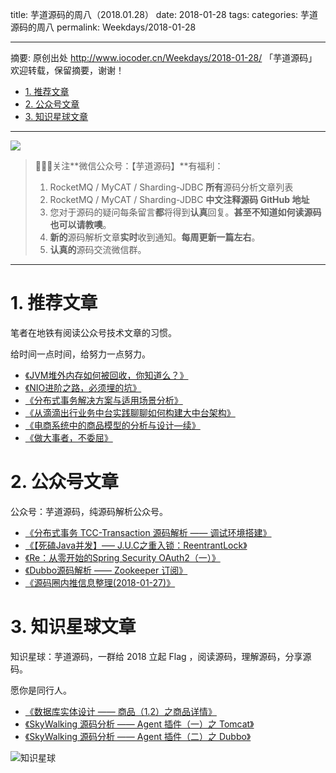 title: 芋道源码的周八（2018.01.28）
date: 2018-01-28
tags:
categories: 芋道源码的周八
permalink: Weekdays/2018-01-28

-------

摘要: 原创出处 http://www.iocoder.cn/Weekdays/2018-01-28/ 「芋道源码」欢迎转载，保留摘要，谢谢！

- [1. 推荐文章](http://www.iocoder.cn/Weekdays/2018-01-28/)
- [2. 公众号文章](http://www.iocoder.cn/Weekdays/2018-01-28/)
- [3. 知识星球文章](http://www.iocoder.cn/Weekdays/2018-01-28/)

-------

![](http://www.iocoder.cn/images/common/wechat_mp_2018_05_18.jpg)

> 🙂🙂🙂关注**微信公众号：【芋道源码】**有福利：  
> 1. RocketMQ / MyCAT / Sharding-JDBC **所有**源码分析文章列表  
> 2. RocketMQ / MyCAT / Sharding-JDBC **中文注释源码 GitHub 地址**  
> 3. 您对于源码的疑问每条留言**都**将得到**认真**回复。**甚至不知道如何读源码也可以请教噢**。  
> 4. **新的**源码解析文章**实时**收到通知。**每周更新一篇左右**。  
> 5. **认真的**源码交流微信群。

-------

# 1. 推荐文章

笔者在地铁有阅读公众号技术文章的习惯。

给时间一点时间，给努力一点努力。

* [《JVM堆外内存如何被回收，你知道么？》](https://mp.weixin.qq.com/s?__biz=MzIwMzY1OTU1NQ==&mid=2247483938&idx=1&sn=f030875ef32c7d8fb9df2251c17cc3fa&chksm=96cd426ea1bacb78d82e9be11bf54518ee9c53af72fff08e302c23b901e5540cc2a11cc871d4&mpshare=1&scene=1&srcid=0126V4wSV4D0XPdoeScioPc6#rd)
* [《NIO进阶之路，必须埋的坑》](https://mp.weixin.qq.com/s?__biz=MzIwMzY1OTU1NQ==&mid=2247483931&idx=1&sn=71850b42efa4baac4148a9d934ea9b29&chksm=96cd4257a1bacb418bb0ead0656d00db2acbfb6b5fd21311cfd15a59cbed52e464da700d6803&mpshare=1&scene=1&srcid=012448QqcpUZSXZSkHrW9jQN#rd)
* [《分布式事务解决方案与适用场景分析》](https://mp.weixin.qq.com/s?__biz=MzUzMzU5Mjc1Nw==&mid=2247483705&idx=1&sn=5332058e6fb5ca5a6d4da41373cd9e05&chksm=faa0eee3cdd767f5b52ff35969ae9bc2273988f343251cc225f8f5b2ca5eeb2fda2c498f64d6&mpshare=1&scene=1&srcid=0123fceVTHPVvxEMHdhwGevh#rd)
* [《从滴滴出行业务中台实践聊聊如何构建大中台架构》](https://mp.weixin.qq.com/s?__biz=MzAwMDU1MTE1OQ==&mid=2653549284&idx=1&sn=bd1ba096c48e06da4947621bc3663829&chksm=813a637cb64dea6adb2cf4365041203a9ef741282e93efb314b805c4778964dd3d5410988459&mpshare=1&scene=1&srcid=0123zy3vZbqxVI1v7CeKmmMI#rd)
* [《电商系统中的商品模型的分析与设计—续》](https://mp.weixin.qq.com/s?__biz=MzIyNjE4NjI2Nw==&mid=2652560103&idx=1&sn=07f9ce450e5e0f3043c36a7a08184112&chksm=f39a3f93c4edb6850f0a4fdfe9b80e796d29a3fc49738dd31ea0b9b846229b2e46ede8fda964&mpshare=1&scene=1&srcid=0123W1kUkggKg7ufT1LsJ5aj#rd)
* [《做大事者，不委屈》](https://mp.weixin.qq.com/s?__biz=MjM5NDUyNDM4Mg==&mid=2652582728&idx=1&sn=29bf8a554810b367ea1025fab9e2f721&chksm=bd69eef98a1e67ef7b318489c919c176403ae4b6a371203c0315a942191ab6b26a96fc896bc7&mpshare=1&scene=1&srcid=0122k2h38X6Ts9GHof76jRdI#rd)

# 2. 公众号文章

公众号：芋道源码，纯源码解析公众号。

* [《分布式事务 TCC-Transaction 源码解析 —— 调试环境搭建》](https://mp.weixin.qq.com/s?__biz=MzUzMTA2NTU2Ng==&mid=2247484007&idx=1&sn=6471cf42f4816cba9ab1649e48a5fbb9&chksm=fa497dd6cd3ef4c063de27c1e288bc2dd6eeb0157a04904bbcd6561e8223ec7afda70cdebdf7#rd)
* [《【死磕Java并发】—– J.U.C之重入锁：ReentrantLock》](https://mp.weixin.qq.com/s?__biz=MzUzMTA2NTU2Ng==&mid=2247484011&idx=1&sn=bc1e9a4af9175b6df202fa8b1ffd5589&chksm=fa497ddacd3ef4cca17b8c0f16adf8139b8b3a55c03c17b1da30b0260ce008f40dde769b33c6#rd)
* [《Re：从零开始的Spring Security OAuth2（一）》](https://mp.weixin.qq.com/s?__biz=MzUzMTA2NTU2Ng==&mid=2247484013&idx=1&sn=da6baff361a525abb4699a1208bdc8a8&chksm=fa497ddccd3ef4ca32fb4190337a363aab821eb93ababc7fbcab23ad01bdb13f44e0894a4af6#rd)
* [《Dubbo源码解析 —— Zookeeper 订阅》](https://mp.weixin.qq.com/s?__biz=MzUzMTA2NTU2Ng==&mid=2247484014&idx=1&sn=0b2e2efec6668d33166aca571add19da&chksm=fa497ddfcd3ef4c96d8a002ecd83b28660dddb7675b2177106aea1966e3c8ae78c04e01acc69#rd)
* [《源码圈内推信息整理(2018-01-27)》](https://mp.weixin.qq.com/s?__biz=MzUzMTA2NTU2Ng==&mid=2247484019&idx=1&sn=19a1b3ac64ba5b1db6198139ced25b42&chksm=fa497dc2cd3ef4d41e027bbde3ae3b945ab5e38b5584e0ff07c5055449a0180ba90fd462d98e#rd)

# 3. 知识星球文章 

知识星球：芋道源码，一群给 2018 立起 Flag ，阅读源码，理解源码，分享源码。

愿你是同行人。

* [《数据库实体设计 —— 商品（1.2）之商品详情》](#)
* [《SkyWalking 源码分析 —— Agent 插件（一）之 Tomcat》](#)
* [《SkyWalking 源码分析 —— Agent 插件（二）之 Dubbo》](#)


![知识星球](http://www.iocoder.cn/images/Architecture/2017_12_29/01.png)

